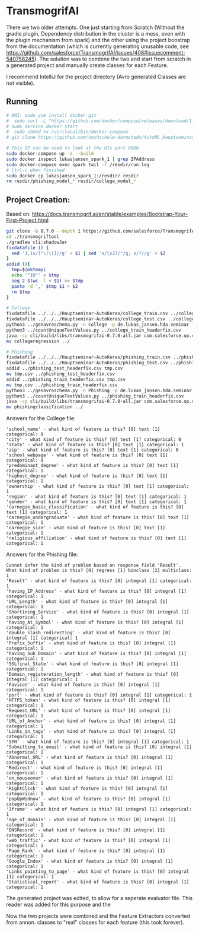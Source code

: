 # TransmogrifAI


There we two older attempts. One just starting from Scratch (Without the gradle plugin, Dependency distribution in the cluster is a mess, even with the plugin mechanism from spark) and the other using the project boostrap from the documentation (which is currently generating unusable code, see https://github.com/salesforce/TransmogrifAI/issues/408#issuecomment-540758245). The solution was to combine the two and start from scratch in a generated project and manually create classes for each Feature.

I recommend IntelliJ for the project directory (Avro generated Classes are not visible).
## Running

```sh
# AMI: sudo yum install docker git
#  sudo curl -L "https://github.com/docker/compose/releases/download/1.29.2/docker-compose-$(uname -s)-$(uname -m)" -o /usr/local/bin/docker-compose
# sudo service docker start
#  sudo chmod +x /usr/local/bin/docker-compose
# git clone https://github.com/hochschule-darmstadt/AutoML_Hauptseminar.git

# This IP can be used to look at the UIs port 8080
sudo docker-compose up -d --build
sudo docker inspect lukasjansen_spark_1 | grep IPAddress
sudo docker-compose exec spark tail -f /resdir/run.log
# Ctrl-c when finished
sudo docker cp lukasjansen_spark_1:/resdir/ resdir
rm resdir/phishing_model_* resdir/college_model_*

```

## Project Creation:

Based on: https://docs.transmogrif.ai/en/stable/examples/Bootstrap-Your-First-Project.html

```sh
git clone -b 0.7.0 --depth 1 https://github.com/salesforce/TransmogrifAI.git transmogriftool
cd ./transmogriftool
./gradlew cli:shadowJar
fixdatafile () {
  sed '1,1s/["\(\)]//g' < $1 | sed 's/\x27/"/g; s/?//g' > $2
}
addid (){
  tmp=$(mktemp)
  echo '"ID"' > $tmp
  seq 2 $(wc -l < $1) >> $tmp
  paste -d ',' $tmp $1 > $2
  rm $tmp
}

# College 
fixdatafile ../../../Hauptseminar-AutoKeras/college_train.csv ../college_train_headerfix.csv
fixdatafile ../../../Hauptseminar-AutoKeras/college_test.csv ../college_test_headerfix.csv
python3 ../genavroschema.py -n College -p de.lukas_jansen.hda.seminar -r percent_pell_grant ../college_train_headerfix.csv > ../college.avsc
python3 ../countUniqueTextValues.py ../college_train_headerfix.csv
java -cp cli/build/libs/transmogrifai-0.7.0-all.jar com.salesforce.op.cli.CLI gen --input "../college_train_headerfix.csv" --id UNITID --response percent_pell_grant  --schema ../college.avsc CollegeRegression
mv collegeregression ../

# Phishing
fixdatafile ../../../Hauptseminar-AutoKeras/phishing_train.csv ../phishing_train_headerfix.csv
fixdatafile ../../../Hauptseminar-AutoKeras/phishing_test.csv ../phishing_test_headerfix.csv
addid ../phishing_test_headerfix.csv tmp.csv
mv tmp.csv ../phishing_test_headerfix.csv
addid ../phishing_train_headerfix.csv tmp.csv
mv tmp.csv ../phishing_train_headerfix.csv
python3 ../genavroschema.py -n Phishing -p de.lukas_jansen.hda.seminar -r Result ../phishing_train_headerfix.csv > ../phishing.avsc
python3 ../countUniqueTextValues.py ../phishing_train_headerfix.csv
java -cp cli/build/libs/transmogrifai-0.7.0-all.jar com.salesforce.op.cli.CLI gen --input "../phishing_train_headerfix.csv" --response Result --schema ../phishing.avsc --id ID PhishingClassification
mv phishingclassification ../ 
```

Answers for the College file:

```
'school_name' - what kind of feature is this? [0] text [1] categorical: 0
'city' - what kind of feature is this? [0] text [1] categorical: 0
'state' - what kind of feature is this? [0] text [1] categorical: 1
'zip' - what kind of feature is this? [0] text [1] categorical: 0
'school_webpage' - what kind of feature is this? [0] text [1] categorical: 0
'predominant_degree' - what kind of feature is this? [0] text [1] categorical: 1
'highest_degree' - what kind of feature is this? [0] text [1] categorical: 1
'ownership' - what kind of feature is this? [0] text [1] categorical: 1
'region' - what kind of feature is this? [0] text [1] categorical: 1
'gender' - what kind of feature is this? [0] text [1] categorical: 1
'carnegie_basic_classification' - what kind of feature is this? [0] text [1] categorical: 1
'carnegie_undergraduate' - what kind of feature is this? [0] text [1] categorical: 1
'carnegie_size' - what kind of feature is this? [0] text [1] categorical: 1
'religious_affiliation' - what kind of feature is this? [0] text [1] categorical: 1
```

Answers for the Phishing file:

```
Cannot infer the kind of problem based on response field 'Result'. What kind of problem is this? [0] regress [1] binclass [2] multiclass: 1
'Result' - what kind of feature is this? [0] integral [1] categorical: 1
'having_IP_Address' - what kind of feature is this? [0] integral [1] categorical: 1
'URL_Length' - what kind of feature is this? [0] integral [1] categorical: 1
'Shortining_Service' - what kind of feature is this? [0] integral [1] categorical: 1
'having_At_Symbol' - what kind of feature is this? [0] integral [1] categorical: 1
'double_slash_redirecting' - what kind of feature is this? [0] integral [1] categorical: 1
'Prefix_Suffix' - what kind of feature is this? [0] integral [1] categorical: 1
'having_Sub_Domain' - what kind of feature is this? [0] integral [1] categorical: 1
'SSLfinal_State' - what kind of feature is this? [0] integral [1] categorical: 1
'Domain_registeration_length' - what kind of feature is this? [0] integral [1] categorical: 1
'Favicon' - what kind of feature is this? [0] integral [1] categorical: 1
'port' - what kind of feature is this? [0] integral [1] categorical: 1
'HTTPS_token' - what kind of feature is this? [0] integral [1] categorical: 1
'Request_URL' - what kind of feature is this? [0] integral [1] categorical: 1
'URL_of_Anchor' - what kind of feature is this? [0] integral [1] categorical: 1
'Links_in_tags' - what kind of feature is this? [0] integral [1] categorical: 1
'SFH' - what kind of feature is this? [0] integral [1] categorical: 1
'Submitting_to_email' - what kind of feature is this? [0] integral [1] categorical: 1
'Abnormal_URL' - what kind of feature is this? [0] integral [1] categorical: 1
'Redirect' - what kind of feature is this? [0] integral [1] categorical: 1
'on_mouseover' - what kind of feature is this? [0] integral [1] categorical: 1
'RightClick' - what kind of feature is this? [0] integral [1] categorical: 1
'popUpWidnow' - what kind of feature is this? [0] integral [1] categorical: 1
'Iframe' - what kind of feature is this? [0] integral [1] categorical: 1
'age_of_domain' - what kind of feature is this? [0] integral [1] categorical: 1
'DNSRecord' - what kind of feature is this? [0] integral [1] categorical: 1
'web_traffic' - what kind of feature is this? [0] integral [1] categorical: 1
'Page_Rank' - what kind of feature is this? [0] integral [1] categorical: 1
'Google_Index' - what kind of feature is this? [0] integral [1] categorical: 1
'Links_pointing_to_page' - what kind of feature is this? [0] integral [1] categorical: 1
'Statistical_report' - what kind of feature is this? [0] integral [1] categorical: 1
```

The generated project was edited, to allow for a seperate evaluator file. This reader was added for this purpose and the  

Now the two projects were combined and the Feature Extractors converted from annon. classes to "real" classes for each feature (this took forever).
